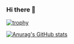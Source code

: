 ### Hi there 👋

[![trophy](https://github-profile-trophy.vercel.app/?username=duny-explorer)](https://github.com/ryo-ma/github-profile-trophy)

[![Anurag's GitHub stats](https://github-readme-stats.vercel.app/api?username=duny-explorer&show_icons=true&theme=dark)
](https://github.com/anuraghazra/github-readme-stats)
<!--
**duny-explorer/duny-explorer** is a ✨ _special_ ✨ repository because its `README.md` (this file) appears on your GitHub profile.

Here are some ideas to get you started:

- 🔭 I’m currently working on ...
- 🌱 I’m currently learning ...
- 👯 I’m looking to collaborate on ...
- 🤔 I’m looking for help with ...
- 💬 Ask me about ...
- 📫 How to reach me: ...
- 😄 Pronouns: ...
- ⚡ Fun fact: ...
-->
